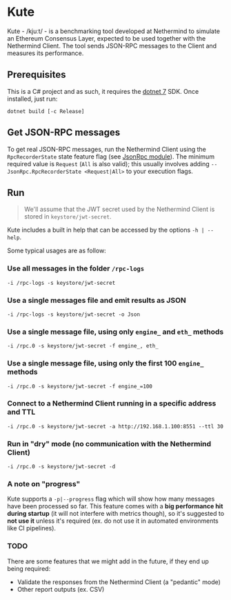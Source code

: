 # Kute

Kute - /kjuːt/ - is a benchmarking tool developed at Nethermind to simulate an Ethereum Consensus Layer, expected to be used together with the Nethermind Client. The tool sends JSON-RPC messages to the Client and measures its performance.

## Prerequisites

This is a C# project and as such, it requires the [dotnet 7](https://dotnet.microsoft.com/en-us/download) SDK. Once installed, just run:

```
dotnet build [-c Release]
```

## Get JSON-RPC messages

To get real JSON-RPC messages, run the Nethermind Client using the `RpcRecorderState` state feature flag (see [JsonRpc module](https://docs.nethermind.io/nethermind/ethereum-client/configuration/jsonrpc)). The minimum required value is `Request` (`All` is also valid); this usually involves adding `--JsonRpc.RpcRecorderState <Request|All>` to your execution flags.

## Run

> We'll assume that the JWT secret used by the Nethermind Client is stored in `keystore/jwt-secret`.

Kute includes a built in help that can be accessed by the options `-h | --help`.

Some typical usages are as follow:

### Use all messages in the folder `/rpc-logs`

```
-i /rpc-logs -s keystore/jwt-secret
```

### Use a single messages file and emit results as JSON

```
-i /rpc-logs -s keystore/jwt-secret -o Json
```

### Use a single message file, using only `engine_` and `eth_` methods

```
-i /rpc.0 -s keystore/jwt-secret -f engine_, eth_
```

### Use a single message file, using only the first 100 `engine_` methods

```
-i /rpc.0 -s keystore/jwt-secret -f engine_=100
```

### Connect to a Nethermind Client running in a specific address and TTL

```
-i /rpc.0 -s keystore/jwt-secret -a http://192.168.1.100:8551 --ttl 30
```

### Run in "dry" mode (no communication with the Nethermind Client)

```
-i /rpc.0 -s keystore/jwt-secret -d
```

### A note on "progress"

Kute supports a `-p|--progress` flag which will show how many messages have been processed so far. This feature comes with a **big performance hit during startup** (it will not interfere with metrics though), so it's suggested to **not use it** unless it's required (ex. do not use it in automated environments like CI pipelines).

### TODO

There are some features that we might add in the future, if they end up being required:

- Validate the responses from the Nethermind Client (a "pedantic" mode)
- Other report outputs (ex. CSV)
